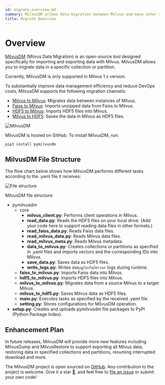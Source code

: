 ```yaml
---
id: migrate_overview.md
summary: MilvusDM allows data migration between Milvus and many other sources of data.
title: Migrate Overview
---
```


# Overview
[MilvusDM](https://github.com/milvus-io/milvus-tools) (Milvus Data Migration) is an open-source tool designed specifically for importing and exporting data with Milvus. MilvusDM allows you to migrate data in a specific collection or partition. 

<div class="alert note">
Currently, MilvusDM is only supported in Milvus 1.x version.
</div>

To substantially improve data management efficiency and reduce DevOps costs, MilvusDM supports the following migration channels: 
- [Milvus to Milvus](m2m.md): Migrates data between instances of Milvus.
- [Faiss to Milvus](f2m.md): Imports unzipped data from Faiss to Milvus.
- [HDF5 to Milvus](h2m.md): Imports HDF5 files into Milvus.
- [Milvus to HDF5](m2h.md): Saves the data in Milvus as HDF5 files.

![MilvusDM](../../../assets/milvusdm.jpeg "MilvusDM.")

MilvusDM is hosted on GitHub. To install MilvusDM, run: 
```
pip3 install pymilvusdm
```

## MilvusDM File Structure
The flow chart below shows how MilvusDM performs different tasks according to the .yaml file it receives:

![File structure](../../../assets/file_structure.png "MilvusDM file structure.")

MilvusDM file structure:

- pymilvusdm
  - core
    - **milvus_client.py**: Performs client operations in Milvus.
    - **read_data.py**: Reads the HDF5 files on your local drive. (Add your code here to support reading data files in other formats.)
    - **read_faiss_data.py**: Reads Faiss data files. 
    - **read_milvus_data.py**: Reads Milvus data files. 
    - **read_milvus_meta.py**: Reads Milvus metadata. 
    - **data_to_milvus.py**: Creates collections or partitions as specified in .yaml files and imports vectors and the corresponding IDs into Milvus.
    - **save_data.py**: Saves data as HDF5 files.
    - **write_logs.py**: Writes `debug`/`info`/`error` logs during runtime.
  - **faiss_to_milvus.py**: Imports Faiss data into Milvus.
  - **hdf5_to_milvus.py**: Imports HDF5 files into Milvus.
  - **milvus_to_milvus.py**: Migrates data from a source Milvus to a target Milvus.
  - **milvus_to_hdf5.py**: Saves Milvus data as HDF5 files.
  - **main.py**: Executes tasks as specified by the received .yaml file.
  - **setting.py**: Stores configurations for MilvusDM operation.
- **setup.py**: Creates and uploads pymilvusdm file packages to PyPI (Python Package Index).
## Enhancement Plan
In future releases, MilvusDM will provide more new features including MilvusDump and MilvusRestore to support exporting all Milvus data, restoring data in specified collections and partitions, resuming interrupted download and more.


<div class="alert note">
The MilvusDM project is open sourced on <a href="https://github.com/milvus-io/milvus-tools">GitHub</a>. Any contribution to the project is welcome. Give it a star 🌟, and feel free to <a href="https://github.com/milvus-io/milvus-tools/issues">file an issue</a> or submit your own code! 
</div>
